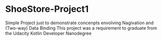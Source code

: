 # ShoeStore-Project1
 Simple Project just to demonstrate concenpts envolving Nagivation and (Two-way) Data Binding
 This project was a requirement to graduate from the Udacity Kotlin Developer Nanodegree
